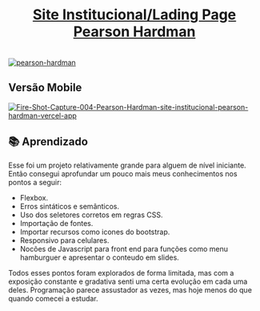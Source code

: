 <h1 align="center"><a href="https://site-institucional-pearson-hardman.vercel.app/">Site Institucional/Lading Page Pearson Hardman</a></h1>

<br>
<a href="https://ibb.co/zZZQ9zK"><img src="https://i.ibb.co/HqqBwjm/pearson-hardman.png" alt="pearson-hardman" border="0"></a>
<br>
<h2>Versão Mobile</h2>
<a href="https://ibb.co/FwkWvFZ"><img src="https://i.ibb.co/Njg3hMD/Fire-Shot-Capture-004-Pearson-Hardman-site-institucional-pearson-hardman-vercel-app.png" alt="Fire-Shot-Capture-004-Pearson-Hardman-site-institucional-pearson-hardman-vercel-app" border="0"></a>

<h2> 📚 Aprendizado</h2>
<p>
Esse foi um projeto relativamente grande para alguem de nível iniciante. Então consegui aprofundar um pouco mais meus conhecimentos nos pontos a seguir:

<ul>
  <li>Flexbox.</li>
  <li>Erros sintáticos e semânticos.</li>
  <li>Uso dos seletores corretos em regras CSS.</li>
  <li>Importação de fontes.</li>
  <li>Importar recursos como icones do bootstrap.</li>
  <li>Responsivo para celulares.</li>
  <li>Nocões de Javascript para front end para funções como menu hamburguer e apresentar o conteudo em slides.</li>
</ul>   
  
Todos esses pontos foram explorados de forma limitada, mas com a exposição constante e gradativa senti uma certa evolução em cada uma deles. Programação parece assustador as vezes, mas hoje menos do que quando comecei a estudar.
<br>


</p>
 

